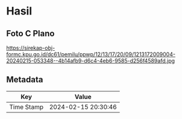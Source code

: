 # Hasil

## Foto C Plano

https://sirekap-obj-formc.kpu.go.id/dc61/pemilu/ppwp/12/13/17/20/09/1213172009004-20240215-053348--4b14afb9-d6c4-4eb6-9585-d256f4589afd.jpg


## Metadata

| Key        | Value               |
| ---------- | ------------------- |
| Time Stamp | 2024-02-15 20:30:46 |



